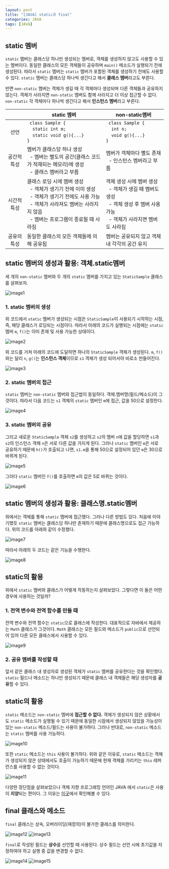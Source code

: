 ```yaml
---
layout: post
title: "[JAVA] static과 final" 
categories: JAVA
tags: [JAVA]
---
```


## static 멤버  
  
`static` 멤버는 클래스당 하나만 생성되는 멤버로, 객체를 생성하지 않고도 사용할 수 있는 멤버이다. 동일한 클래스의 모든 객체들이 공유하며 `main()` 메소드가 실행되기 전에 생성된다.
따라서 `static` 멤버는 `static` 멤버가 포함된 객체를 생성하기 전에도 사용할 수 있다. `static` 멤버는 클래스당 하나씩 생긴다고 해서 **클래스 멤버**라고도 부른다.

반면 `non-static` 멤버는 객체가 생길 때 각 객체마다 생성되며 다른 객체들과 공유하지 않는다. 객체가 사라지면 `non-static` 멤버도 함께 사라지고 더 이상 접근할 수 없다. 
`non-static` 각 객체마다 하나씩 생긴다고 해서 **인스턴스 멤버**라고 부른다.

| |static 멤버|non-static멤버|
|:---:|---|---|
|선언|``` class Sample {``` </br>&nbsp;&nbsp;&nbsp;&nbsp;```static int m;```</br>&nbsp;&nbsp;&nbsp;&nbsp;```static void g(){...}```</br>```}```|``` class Sample {```</br>&nbsp;&nbsp;&nbsp;&nbsp;```int n;```</br>&nbsp;&nbsp;&nbsp;&nbsp;```void g(){...}```</br>```}```|
|공간적 특성|멤버가 클래스당 하나 생성</br>&nbsp;&nbsp;- 멤버는 별도의 공간(클래스 코드가 적재되는 메모리)에 생성</br>&nbsp;&nbsp;- 클래스 멤버라고 부름|멤버가 객체마다 별도 존재</br>&nbsp;&nbsp;- 인스턴스 멤버라고 부름|
|시간적 특성|클래스 로딩 시에 멤버 생성 </br>&nbsp;&nbsp;- 객체가 생기기 전에 이미 생성 </br>&nbsp;&nbsp;- 객체가 생기기 전에도 사용 가능 </br>&nbsp;&nbsp;- 객체가 사라져도 멤버는 사라지지 않음 </br>&nbsp;&nbsp;- 멤버는 프로그램이 종료될 때 사라짐|객체 생성 시에 멤버 생성 </br>&nbsp;&nbsp;- 객체가 생길 때 멤버도 생성 </br>&nbsp;&nbsp;- 객체 생성 후 멤버 사용 가능 </br>&nbsp;&nbsp;- 객체가 사라지면 멤버도 사라짐|
|공유의 특성|동일한 클래스의 모든 객체들에 의해 공유됨|멤버는 공유되지 않고 객체 내 각각의 공간 유지|



## static 멤버의 생성과 활용: 객체.static멤버

세 개의 `non-static` 멤버와 두 개의 `static` 멤버를 가지고 있는 `StaticSample` 클래스를 살펴보자.

![image1](/assets/images/JavaImages/43.png) 

### 1. static 멤버의 생성  

 위 코드에서 `static` 멤버가 생성되는 시점은 `StaticSample`이 사용되기 시작하는 시점, 즉, 해당 클래스가 로딩되는 시점이다. 
 따라서 아래의 코드가 실행되는 시점에는 `static` 멤버 `m`, `f()`는 이미 존재 및 사용 가능한 상태이다. 
 
![image2](/assets/images/JavaImages/44.png) 
 
 위 코드를 거쳐 아래의 코드에 도달하면 하나의 `StaticSample` 객체가 생성된다. `m`, `f()`와는 달리 `n`, `g()`는 **인스턴스 객체**이므로 `s1` 객체가 생성 되어서야 비로소 만들어진다. 
 
![image3](/assets/images/JavaImages/45.png) 
 



### 2. static 멤버의 접근

 `static` 멤버는 `non-static` 멤버와 접근법이 동일하다. 객체.멤버명(필드/메소드)이 그것이다. 따라서 다음 코드는 `s1` 객체의 `static` 멤버인 `m`에 접근, 값을 50으로 설정한다. 

![image4](/assets/images/JavaImages/46.png)




### 3. static 멤버의 공유

그리고 새로운 `StaticSample` 객체 `s2`를 생성하고 `s2`의 멤버 `n`에 값을 할당하면 `s1`과 `s2`의 인스턴스 객체 `n`은 서로 다른 값을 가지게 된다. 그러나 `static` 멤버인 `m`은 서로 공유하기 때문에 `h()`가 호출되고 나면, `s1.m`을 통해 50으로 설정되어 있던 `m`은 30으로 바뀌게 된다.

![image5](/assets/images/JavaImages/47.png)


그러다 `static` 멤버인 `f()`를 호출하면 `m`의 값은 5로 바뀌는 것이다.  

![image6](/assets/images/JavaImages/48.png)


## static 멤버의 생성과 활용: 클래스명.static멤버

위에서는 객체를 통해 `static` 멤버에 접근했다. 그러나 다른 방법도 있다. 처음에 이야기했듯 `static` 멤버는 클래스당 하나만 존재하기 때문에 클래스명으로도 접근 가능하다. 위의 코드를 아래와 같이 수정했다.

![image7](/assets/images/JavaImages/49.png)  


따라서 아래의 두 코드는 같은 기능을 수행한다.

![image8](/assets/images/JavaImages/50.png)



## static의 활용

위에서 `static` 멤버와 클래스가 어떻게 작동하는지 살펴보았다. 그렇다면 이 둘은 어떤 경우에 사용하는 것일까? 


### 1. 전역 변수와 전역 함수를 만들 때

전역 변수와 전역 함수는 `static`으로 클래스에 작성한다. 대표적으로 자바에서 제공하는 `Math` 클래스가 그것이다. `Math` 클래스는 모든 필드와 메소드가 `public`으로 선언되어 있어 다른 모든 클래스에서 사용할 수 있다. 

![image9](/assets/images/JavaImages/51.png)


### 2. 공유 멤버를 작성할 때

  앞서 같은 클래스 내 생성자로 생성된 객체가 `static` 멤버를 공유한다는 것을 확인했다. `static` 필드나 메소드는 하나만 생성되기 때문에 클래스 내 객체들은 해당 생성자를 **공유**할 수 있다.



## static의 활용

 `static` 메소드는 `non-static` 멤버에 **접근할 수 없다.** 객체가 생성되지 않은 상황에서도 `static` 메소드가 실행될 수 있기 때문에 동일한 시점에서 생성되지 않았을 가능성이 있는 `non-static` 메소드/필드는 사용이 불가하다. 그러나 반대로, `non-static` 메소드는 `static` 멤버를 사용 가능하다.

![image10](/assets/images/JavaImages/52.png)


또한 `static` 메소드는 `this` 사용이 불가하다. 위와 같은 이유로, `static` 메소드는 객체가 생성되지 않은 상태에서도 호출이 가능하기 때문에 현재 객체를 가리키는 `this` 레퍼런스를 사용할 수 없는 것이다.

![image11](/assets/images/JavaImages/53.png)


다양한 장단점을 살펴보았으나 객체 지향 프로그래밍 언어인 JAVA 에서 `static`은 사용이 **지양**되는 편이다. 그 이유는 [이곳](unabated.tistory.com/entry/%EC%99%9C-%EC%9E%90%EB%B0%94%EC%97%90%EC%84%9C-static%EC%9D%98-%EC%82%AC%EC%9A%A9%EC%9D%84-%EC%A7%80%EC%96%91%ED%95%B4%EC%95%BC-%ED%95%98%EB%8A%94%EA%B0%80)에서 확인해볼 수 있다.


## final 클래스와 메소드

`final` 클래스는 상속, 오버라이딩(재정의)이 불가한 클래스를 의미한다.

![image12](/assets/images/JavaImages/54.png)
![image13](/assets/images/JavaImages/55.png)

`final`로 작성된 필드는 **상수**를 선언할 때 사용된다. 상수 필드는 선언 시에 초기값을 지정하여야 하고 실행 중 값을 변경할 수 없다.

![image14](/assets/images/JavaImages/56.png)
![image15](/assets/images/JavaImages/57.png)



